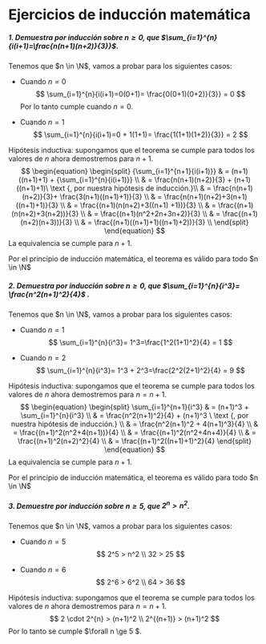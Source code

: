 # Ejercicios de inducción matemática


##### 1. Demuestra por inducción sobre $n \ge 0$, que $\sum_{i=1}^{n}{i(i+1)=\frac{n(n+1)(n+2)}{3}}$.

Tenemos que $n \in \N$, vamos a probar para los siguientes casos:

* Cuando $n = 0$
  $$
  \sum_{i=1}^{n}{i(i+1)=0(0+1)= \frac{0(0+1)(0+2)}{3}} = 0
  $$
  Por lo tanto cumple cuando $n = 0$.

* Cuando $n = 1$
  $$
  \sum_{i=1}^{n}{i(i+1)=0 + 1(1+1)= \frac{1(1+1)(1+2)}{3}} = 2
  $$

Hipótesis inductiva: supongamos que el teorema se cumple para todos los valores de $n$ ahora demostremos para $n+1$.
$$
\begin{equation}
\begin{split}
{\sum_{i=1}^{n+1}{i(i+1)}} & = (n+1)((n+1)+1) + {\sum_{i=1}^{n}{i(i+1)}} \\
& = \frac{n(n+1)(n+2)}{3} + (n+1)((n+1)+1)\ \text {, por nuestra hipótesis de inducción.}\\
& = \frac{n(n+1)(n+2)}{3}+ \frac{3(n+1)((n+1)+1)}{3} \\
& = \frac{n(n+1)(n+2)+3(n+1)((n+1)+1)}{3} \\
& = \frac{(n+1)(n(n+2)+3((n+1) +1))}{3} \\
& = \frac{(n+1)(n(n+2)+3(n+2))}{3} \\
& = \frac{(n+1)(n^2+2n+3n+2)}{3} \\
& = \frac{(n+1)(n+2)(n+3))}{3} \\
& = \frac{(n+1)((n+1)+1)((n+1)+2))}{3} \\
\end{split}
\end{equation}
$$
La equivalencia se cumple para $n+1$.

Por el principio de inducción matemática, el teorema es válido para todo $n \in \N$

##### 2. Demuestra por inducción sobre $n\ge 0$, que $\sum_{i=1}^{n}{i^3}= \frac{n^2(n+1)^2}{4}$ .

Tenemos que $n \in \N$, vamos a probar para los siguientes casos:

* Cuando $n = 1$
  $$
  \sum_{i=1}^{n}{i^3}= 1^3=\frac{1^2(1+1)^2}{4} = 1
  $$

* Cuando $n = 2$
  $$
  \sum_{i=1}^{n}{i^3}= 1^3 + 2^3=\frac{2^2(2+1)^2}{4} = 9
  $$

Hipótesis inductiva: supongamos que el teorema se cumple para todos los valores de $n$ ahora demostremos para $n = n+1$.
$$
\begin{equation}
\begin{split}
\sum_{i=1}^{n+1}{i^3} & = (n+1)^3 + \sum_{i=1}^{n}{i^3} \\
& = \frac{n^2(n+1)^2}{4} + (n+1)^3 \ \text {, por nuestra hipótesis de inducción.} \\ 
& = \frac{n^2(n+1)^2 + 4(n+1)^3}{4} \\
& = \frac{(n+1)^2(n^2+4(n+1))}{4} \\
& = \frac{(n+1)^2(n^2+4n+4)}{4} \\
& = \frac{(n+1)^2(n+2)^2}{4} \\
& = \frac{(n+1)^2((n+1)+1)^2}{4}
\end{split}
\end{equation}
$$
La equivalencia se cumple para $n+1$.

Por el principio de inducción matemática, el teorema es válido para todo $n \in \N$

##### 3. Demuestre por inducción sobre $n\ge5$, que $2^n > n^2$.

Tenemos que $n \in \N$, vamos a probar para los siguientes casos:

* Cuando $n = 5$
  $$
  2^5 > n^2 \\
  32 > 25
  $$

* Cuando $n = 6$
  $$
  2^6 > 6^2 \\
  64 > 36
  $$

Hipótesis inductiva: supongamos que el teorema se cumple para todos los valores de $n$ ahora demostremos para $n = n+1$.
$$
2 \cdot 2^{n} > (n+1)^2 \\
2^{(n+1)} > (n+1)^2
$$
Por lo tanto se cumple $\forall n \ge 5 $.